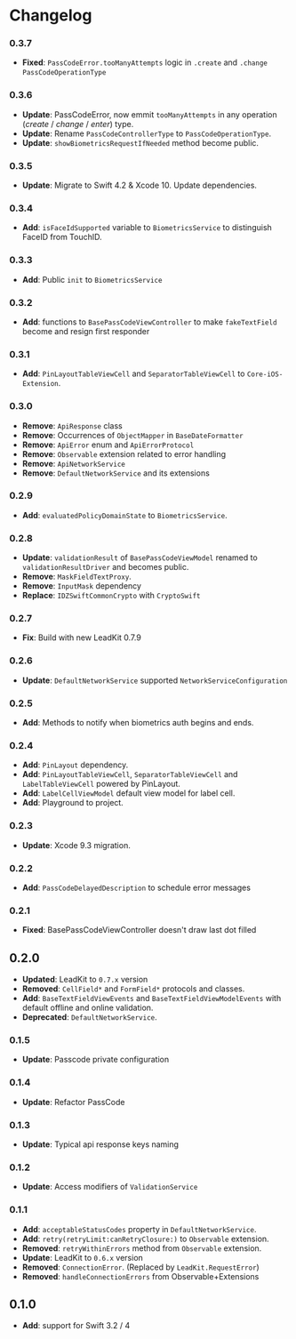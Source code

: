 # Changelog

### 0.3.7

- **Fixed**: `PassCodeError.tooManyAttempts` logic in `.create` and `.change` `PassCodeOperationType`

### 0.3.6

- **Update**: PassCodeError, now emmit `tooManyAttempts` in any operation (*create* / *change* / *enter*) type.
- **Update**: Rename `PassCodeControllerType` to `PassCodeOperationType`.
- **Update**: `showBiometricsRequestIfNeeded` method become public.

### 0.3.5

- **Update**: Migrate to Swift 4.2 & Xcode 10. Update dependencies.

### 0.3.4

- **Add**: `isFaceIdSupported` variable to `BiometricsService` to distinguish FaceID from TouchID.

### 0.3.3

- **Add**: Public `init` to `BiometricsService`

### 0.3.2

- **Add**: functions to `BasePassCodeViewController` to make `fakeTextField` become and resign first responder

### 0.3.1
- **Add**: `PinLayoutTableViewCell` and `SeparatorTableViewCell` to `Core-iOS-Extension`.

### 0.3.0
- **Remove**: `ApiResponse` class
- **Remove**: Occurrences of `ObjectMapper` in `BaseDateFormatter`
- **Remove**: `ApiError` enum and `ApiErrorProtocol`
- **Remove**: `Observable` extension related to error handling
- **Remove**: `ApiNetworkService`
- **Remove**: `DefaultNetworkService` and its extensions

### 0.2.9
- **Add**: `evaluatedPolicyDomainState` to `BiometricsService`.

### 0.2.8
- **Update**: `validationResult` of `BasePassCodeViewModel` renamed to `validationResultDriver` and becomes public.
- **Remove**: `MaskFieldTextProxy`.
- **Remove**: `InputMask` dependency
- **Replace**: `IDZSwiftCommonCrypto` with `CryptoSwift`

### 0.2.7

- **Fix**: Build with new LeadKit 0.7.9

### 0.2.6

- **Update**: `DefaultNetworkService` supported `NetworkServiceConfiguration`

### 0.2.5

- **Add**: Methods to notify when biometrics auth begins and ends.

### 0.2.4
- **Add**: `PinLayout` dependency.
- **Add**: `PinLayoutTableViewCell`, `SeparatorTableViewCell` and `LabelTableViewCell` powered by PinLayout.
- **Add**: `LabelCellViewModel` default view model for label cell.
- **Add**: Playground to project.

### 0.2.3
- **Update**: Xcode 9.3 migration.

### 0.2.2
- **Add**: `PassCodeDelayedDescription` to schedule error messages

### 0.2.1
- **Fixed**: BasePassCodeViewController doesn't draw last dot filled

## 0.2.0
- **Updated**: LeadKit to `0.7.x` version
- **Removed**: `CellField*` and `FormField*` protocols and classes.
- **Add**: `BaseTextFieldViewEvents` and `BaseTextFieldViewModelEvents` with default offline and online validation.
- **Deprecated**: `DefaultNetworkService`.

### 0.1.5
- **Update**: Passcode private configuration

### 0.1.4
- **Update**: Refactor PassCode

### 0.1.3
- **Update**: Typical api response keys naming

### 0.1.2
- **Update**: Access modifiers of `ValidationService`

### 0.1.1

- **Add**: `acceptableStatusCodes` property in `DefaultNetworkService`.
- **Add**: `retry(retryLimit:canRetryClosure:)` to `Observable` extension.
- **Removed**: `retryWithinErrors` method from `Observable` extension.
- **Update**: LeadKit to `0.6.x` version
- **Removed**: `ConnectionError`. (Replaced by `LeadKit.RequestError`)
- **Removed**: `handleConnectionErrors` from Observable+Extensions


## 0.1.0

- **Add**: support for Swift 3.2 / 4

